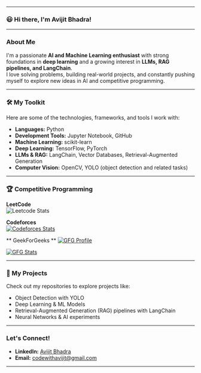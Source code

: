 ***

### 😃 Hi there, I'm Avijit Bhadra!

---

###  About Me
I'm a passionate **AI and Machine Learning enthusiast** with strong foundations in **deep learning** and a growing interest in **LLMs, RAG pipelines, and LangChain**.  
I love solving problems, building real-world projects, and constantly pushing myself to explore new ideas in AI and competitive programming.  

---

### 🛠️ My Toolkit
Here are some of the technologies, frameworks, and tools I work with:

- **Languages:** Python  
- **Development Tools:** Jupyter Notebook, GitHub  
- **Machine Learning:** scikit-learn  
- **Deep Learning:** TensorFlow, PyTorch  
- **LLMs & RAG:** LangChain, Vector Databases, Retrieval-Augmented Generation  
- **Computer Vision:** OpenCV, YOLO (object detection and related tasks)  

---

### 🏆 Competitive Programming

**LeetCode**  
![Leetcode Stats](https://leetcard.jacoblin.cool/codewithavijit_2004?ext=activity)

**Codeforces**  
[![Codeforces Stats](https://codeforces-readme-stats.vercel.app/api/card?username=Avijit2004)](https://codeforces.com/profile/Avijit2004)

** GeekForGeeks ** 
[![GFG Profile](https://img.shields.io/badge/GFG-Profile-green)](https://auth.geeksforgeeks.org/user/avijit20000004/profile)

[![GFG Stats](https://github-readme-stats.vercel.app/api?username=avijit20000004&show_icons=true&theme=green)](https://auth.geeksforgeeks.org/user/avijit20000004/profile)

---

### 📂 My Projects
Check out my repositories to explore projects like:  
-  Object Detection with YOLO  
-  Deep Learning & ML Models  
-  Retrieval-Augmented Generation (RAG) pipelines with LangChain  
-  Neural Networks & AI experiments  

---

###  Let's Connect!
- **LinkedIn:** [Avijit Bhadra](https://www.linkedin.com/in/avijit-bhadra-990a65253/)  
- **Email:** codewithavijit@gmail.com  

---
